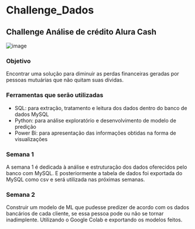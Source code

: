 # Challenge_Dados
## Challenge Análise de crédito Alura Cash
![image](https://user-images.githubusercontent.com/88320974/191837550-fd2faef1-c08a-4ce9-a1e4-830f28fe81c6.png)


### Objetivo
  Encontrar uma solução para diminuir as perdas financeiras geradas por pessoas mutuárias que não quitam suas dívidas.
  
### Ferramentas que serão utilizadas
- SQL: para extração, tratamento e leitura dos dados dentro do banco de dados MySQL
- Python: para análise exploratório e desenvolvimento de modelo de predição
- Power Bi: para apresentação das informações obtidas na forma de visualizações

### Semana 1
A semana 1 é dedicada à análise e estruturação dos dados oferecidos pelo banco com MySQL. E posteriormente a tabela de dados foi exportada do MySQL como csv e será utilizada nas próximas semanas.

### Semana 2
Construir um modelo de ML que pudesse predizer de acordo com os dados bancários de cada cliente, se essa pessoa pode ou não se tornar inadimplente. Utilizando o Google Colab e exportando os modelos feitos.
